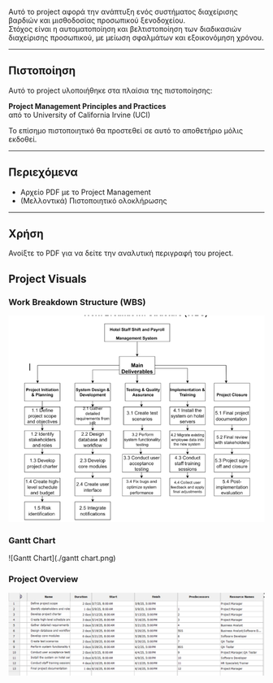 Αυτό το project αφορά την ανάπτυξη ενός συστήματος διαχείρισης βαρδιών και μισθοδοσίας προσωπικού ξενοδοχείου.  
Στόχος είναι η αυτοματοποίηση και βελτιστοποίηση των διαδικασιών διαχείρισης προσωπικού, με μείωση σφαλμάτων και εξοικονόμηση χρόνου.

---

## Πιστοποίηση

Αυτό το project υλοποιήθηκε στα πλαίσια της πιστοποίησης:

**Project Management Principles and Practices**  
από το University of California Irvine (UCI)

Το επίσημο πιστοποιητικό θα προστεθεί σε αυτό το αποθετήριο μόλις εκδοθεί.

---

## Περιεχόμενα

- Αρχείο PDF με το Project Management
- (Μελλοντικά) Πιστοποιητικό ολοκλήρωσης

---

## Χρήση

Ανοίξτε το PDF για να δείτε την αναλυτική περιγραφή του project.

## Project Visuals

### Work Breakdown Structure (WBS)
![WBS](./WBS.png)

### Gantt Chart
![Gantt Chart](./gantt chart.png)

### Project Overview
![Project Overview](./project-overview.png)




